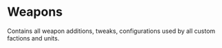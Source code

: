 # Weapons

Contains all weapon additions, tweaks, configurations used by all custom
factions and units.
